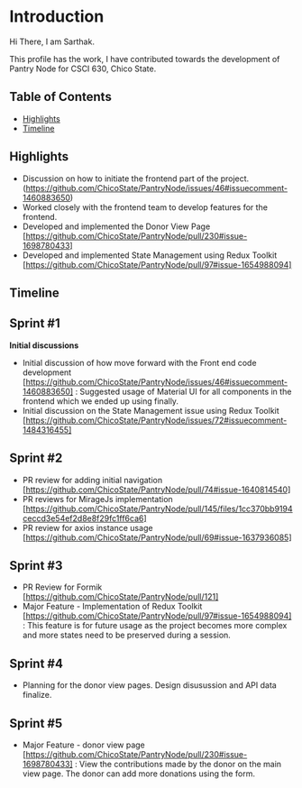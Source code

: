 # Introduction

Hi There, I am Sarthak. 

This profile has the work, I have contributed towards the development of Pantry Node for CSCI 630, Chico State.

## Table of Contents

- [Highlights](#highlights)
- [Timeline](#timeline)

## Highlights
- Discussion on how to initiate the frontend part of the project.(https://github.com/ChicoState/PantryNode/issues/46#issuecomment-1460883650)
- Worked closely with the frontend team to develop features for the frontend.
- Developed and implemented the Donor View Page [https://github.com/ChicoState/PantryNode/pull/230#issue-1698780433]
- Developed and implemented State Management using Redux Toolkit [https://github.com/ChicoState/PantryNode/pull/97#issue-1654988094]
 
## Timeline

## Sprint #1
**Initial discussions**
- Initial discussion of how move forward with the Front end code development [https://github.com/ChicoState/PantryNode/issues/46#issuecomment-1460883650] : Suggested usage of Material UI for all components in the frontend which we ended up using finally.
- Initial discussion on the State Management issue using Redux Toolkit [https://github.com/ChicoState/PantryNode/issues/72#issuecomment-1484316455]


## Sprint #2
- PR review for adding initial navigation [https://github.com/ChicoState/PantryNode/pull/74#issue-1640814540]
- PR reviews for MirageJs implementation [https://github.com/ChicoState/PantryNode/pull/145/files/1cc370bb9194ceccd3e54ef2d8e8f29fc1ff6ca6]
- PR review for axios instance usage [https://github.com/ChicoState/PantryNode/pull/69#issue-1637936085]


## Sprint #3
- PR Review for Formik [https://github.com/ChicoState/PantryNode/pull/121]
- Major Feature - Implementation of Redux Toolkit [https://github.com/ChicoState/PantryNode/pull/97#issue-1654988094] : This feature is for future usage as the project becomes more complex and more states need to be preserved during a session.


## Sprint #4
- Planning for the donor view pages. Design disusussion and API data finalize.


## Sprint #5
- Major Feature - donor view page  [https://github.com/ChicoState/PantryNode/pull/230#issue-1698780433] : View the contributions made by the donor on the main view page. The donor can add more donations using the form. 


